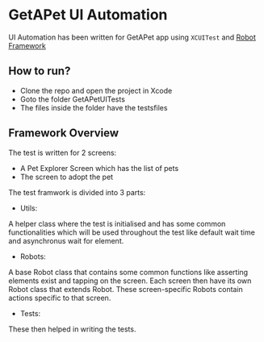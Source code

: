 # GetAPet UI Automation

UI Automation has been written for GetAPet app using `XCUITest` and [Robot Framework](https://robotframework.org/)

## How to run?

- Clone the repo and open the project in Xcode
- Goto the folder GetAPetUITests
- The files inside the folder have the testsfiles 

## Framework Overview

The test is written for 2 screens:
   * A Pet Explorer Screen which has the list of pets
   * The screen to adopt the pet

The test framwork is divided into 3 parts:

- Utils:

A helper class where the test is initialised and has some common functionalities which will be used throughout the test like default wait time and asynchronus wait for element.

- Robots:

A base Robot class that contains some common functions like asserting elements exist and tapping on the screen. Each screen then have its own Robot class that extends Robot. These screen-specific Robots contain actions specific to that screen.

- Tests:

These then helped in writing the tests.



